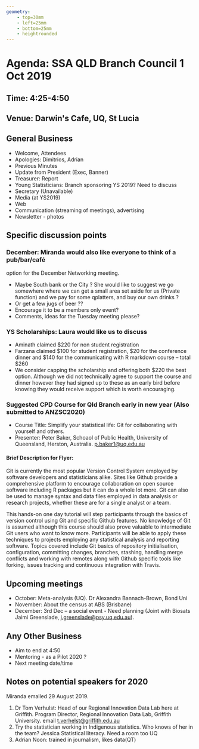 ```yaml
---
geometry:
    - top=30mm
    - left=25mm
    - bottom=25mm
    - heightrounded
---
```


# Agenda: SSA QLD Branch Council 1 Oct 2019

## Time: 4:25-4:50

## Venue: Darwin's Cafe, UQ, St Lucia

## General Business

- Welcome, Attendees
- Apologies: Dimitrios, Adrian
- Previous Minutes
- Update from President (Exec, Banner)
- Treasurer: Report
- Young Statisticians: Branch sponsoring YS 2019? Need to discuss 
- Secretary (Unavailable)
- Media (at YS2019)
- Web
- Communication (streaming of meetings), advertising
- Newsletter - photos

## Specific discussion points

### December: Miranda would also like everyone to think of a pub/bar/café
option for the December Networking meeting.

- Maybe South bank or the City ? She would like to suggest we go
  somewhere where we can get a small area set aside for us (Private
  function) and we pay for some qplatters, and buy our own drinks ?
- Or get a few jugs of beer ??
- Encourage it to be a members only event?
- Comments, ideas for the Tuesday meeting please?

### YS Scholarships: Laura would like us to discuss

- Aminath claimed $220 for non student registration
- Farzana claimed $100 for student registration, $20 for the
  conference dinner and $140 for the communicating with R markdown
  course – total $260
- We consider capping the scholarship and offering both $220 the best
  option. Although we did not technically agree to support the course
  and dinner however they had signed up to these as an early bird
  before knowing they would receive support which is worth
  encouraging.
  
### Suggested CPD Course for Qld Branch early in new year (Also submitted to ANZSC2020)
  
- Course Title: Simplify your statistical life: Git for
  collaborating with yourself and others.
- Presenter: Peter Baker, Schoaol of Public Health, University of Queensland,
  Herston, Australia. p.baker1@uq.edu.au

#### Brief Description for Flyer:

Git is currently the most popular Version Control System employed by software developers and statisticians alike. Sites like Github provide a comprehensive platform to encourage collaboration on open source software including R packages but it can do a whole lot more. Git can also be used to manage syntax and data files employed in data analysis or research projects, whether these are for a single analyst or a team.

This hands-on one day tutorial will step participants through the basics of version control using Git and specific Github features.  No knowledge of Git is assumed although this course should also prove valuable to intermediate Git users who want to know more. Participants will be able to apply these techniques to projects employing any statistical analysis and reporting software. Topics covered include Git basics of repository initialisation, configuration, committing changes, branches, stashing, handling merge conflicts and working with remotes along with Github specific tools like forking, issues tracking and continuous integration with Travis.

## Upcoming meetings

- October: Meta-analysis (UQ). Dr Alexandra Bannach-Brown, Bond Uni
- November: About the census at ABS (Brisbane)
- December: 3rd Dec – a social event - Need planning (Joint with
  Biosats Jaimi Greenslade, j.greenslade@psy.uq.edu.au).

## Any Other Business

- Aim to end at 4:50
- Mentoring - as a Pilot 2020 ?
- Next meeting date/time

## Notes on potential speakers for 2020

Miranda emailed 29 August 2019.

1. Dr Tom Verhulst: Head of our Regional Innovation Data Lab here at
   Griffith. Program Director, Regional Innovation Data Lab, Griffith
   University. email t.verhelst@griffith.edu.au
2. Try the statistician working in Indigenous statistics. Who knows of
   her in the team? Jessica Statistical literacy. Need a room too UQ
3. Adrian Noon: trained in journalism, likes  data(QT)
